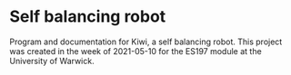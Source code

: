# Self balancing robot
Program and documentation for Kiwi, a self balancing robot.
This project was created in the week of 2021-05-10 for the ES197 module at the University of Warwick.
